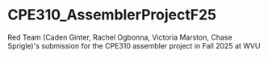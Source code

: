 # CPE310_AssemblerProjectF25
Red Team (Caden Ginter, Rachel Ogbonna, Victoria Marston, Chase Sprigle)'s submission for the CPE310 assembler project in Fall 2025 at WVU
